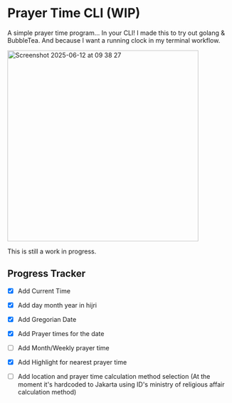 
# Prayer Time CLI (WIP)

A simple prayer time program... In your CLI!
I made this to try out golang & BubbleTea. And because I want a running clock in my terminal workflow.

<img width="429" alt="Screenshot 2025-06-12 at 09 38 27" src="https://github.com/user-attachments/assets/b1d967f9-81cb-424e-9e7d-60fdf10d1b3f" />


This is still a work in progress.

## Progress Tracker

- [x] Add Current Time
- [x] Add day month year in hijri
- [x] Add Gregorian Date
- [x] Add Prayer times for the date
- [ ] Add Month/Weekly prayer time
- [x] Add Highlight for nearest prayer time
- [ ] Add location and prayer time calculation method selection (At the moment it's hardcoded to Jakarta using ID's ministry of religious affair calculation method)

